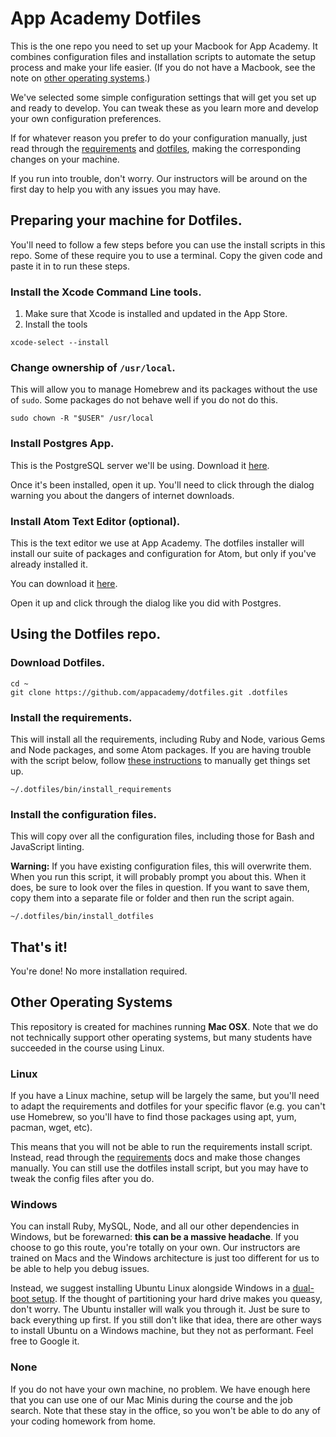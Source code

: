 # App Academy Dotfiles

This is the one repo you need to set up your Macbook for App Academy. It
combines configuration files and installation scripts to automate the
setup process and make your life easier. (If you do not have a Macbook,
see the note on [other operating systems](#other-operating-systems).)

We've selected some simple configuration settings that will get you set
up and ready to develop. You can tweak these as you learn more and
develop your own configuration preferences.

If for whatever reason you prefer to do your configuration manually,
just read through the [requirements](./requirements) and
[dotfiles](./dot), making the corresponding changes on your machine.

If you run into trouble, don't worry. Our instructors will be around on
the first day to help you with any issues you may have.

## Preparing your machine for Dotfiles.

You'll need to follow a few steps before you can use the install scripts
in this repo. Some of these require you to use a terminal. Copy the
given code and paste it in to run these steps.

### Install the Xcode Command Line tools.

1. Make sure that Xcode is installed and updated in the App Store.
2. Install the tools

  ```
  xcode-select --install
  ```

### Change ownership of `/usr/local`.

This will allow you to manage Homebrew and its packages without the use
of `sudo`. Some packages do not behave well if you do not do this.

```
sudo chown -R "$USER" /usr/local
```

### Install Postgres App.

This is the PostgreSQL server we'll be using. Download it
[here](http://postgresapp.com/).

Once it's been installed, open it up. You'll need to click through the
dialog warning you about the dangers of internet downloads.

### Install Atom Text Editor (optional).

This is the text editor we use at App Academy. The dotfiles installer
will install our suite of packages and configuration for Atom, but only
if you've already installed it.

You can download it [here](https://atom.io/).

Open it up and click through the dialog like you did with Postgres.

## Using the Dotfiles repo.

### Download Dotfiles.

```
cd ~
git clone https://github.com/appacademy/dotfiles.git .dotfiles
```

### Install the requirements.

This will install all the requirements, including Ruby and Node, various
Gems and Node packages, and some Atom packages. If you are having
trouble with the script below, follow [these
instructions](./requirements) to manually get things set up.

```
~/.dotfiles/bin/install_requirements
```

### Install the configuration files.

This will copy over all the configuration files, including those for
Bash and JavaScript linting.

**Warning:** If you have existing configuration files, this will
overwrite them. When you run this script, it will probably prompt you
about this. When it does, be sure to look over the files in question. If
you want to save them, copy them into a separate file or folder and then
run the script again.

```
~/.dotfiles/bin/install_dotfiles
```

## That's it!

You're done! No more installation required.

## Other Operating Systems

This repository is created for machines running **Mac OSX**. Note that
we do not technically support other operating systems, but many students
have succeeded in the course using Linux.

### Linux

If you have a Linux machine, setup will be largely the same, but
you'll need to adapt the requirements and dotfiles for your specific
flavor (e.g. you can't use Homebrew, so you'll have to find those
packages using apt, yum, pacman, wget, etc).

This means that you will not be able to run the requirements install
script. Instead, read through the [requirements](./requirements) docs
and make those changes manually. You can still use the dotfiles install
script, but you may have to tweak the config files after you do.

### Windows

You can install Ruby, MySQL, Node, and all our other dependencies in
Windows, but be forewarned: **this can be a massive headache**. If you
choose to go this route, you're totally on your own. Our instructors are
trained on Macs and the Windows architecture is just too different for
us to be able to help you debug issues.

Instead, we suggest installing Ubuntu Linux alongside Windows in a
[dual-boot setup][dual-boot]. If the thought of partitioning your hard
drive makes you queasy, don't worry. The Ubuntu installer will walk you
through it. Just be sure to back everything up first. If you still don't
like that idea, there are other ways to install Ubuntu on a Windows
machine, but they not as performant. Feel free to Google it.

[dual-boot]: https://help.ubuntu.com/community/WindowsDualBoot

### None

If you do not have your own machine, no problem. We have enough here
that you can use one of our Mac Minis during the course and the job
search. Note that these stay in the office, so you won't be able to do
any of your coding homework from home.
